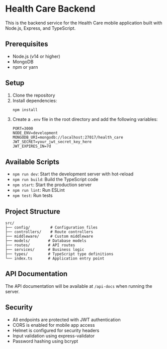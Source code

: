 # Health Care Backend

This is the backend service for the Health Care mobile application built with Node.js, Express, and TypeScript.

## Prerequisites

- Node.js (v14 or higher)
- MongoDB
- npm or yarn

## Setup

1. Clone the repository
2. Install dependencies:
   ```bash
   npm install
   ```
3. Create a `.env` file in the root directory and add the following variables:
   ```
   PORT=3000
   NODE_ENV=development
   MONGODB_URI=mongodb://localhost:27017/health_care
   JWT_SECRET=your_jwt_secret_key_here
   JWT_EXPIRES_IN=7d
   ```

## Available Scripts

- `npm run dev`: Start the development server with hot-reload
- `npm run build`: Build the TypeScript code
- `npm start`: Start the production server
- `npm run lint`: Run ESLint
- `npm test`: Run tests

## Project Structure

```
src/
├── config/         # Configuration files
├── controllers/    # Route controllers
├── middleware/     # Custom middleware
├── models/        # Database models
├── routes/        # API routes
├── services/      # Business logic
├── types/         # TypeScript type definitions
└── index.ts       # Application entry point
```

## API Documentation

The API documentation will be available at `/api-docs` when running the server.

## Security

- All endpoints are protected with JWT authentication
- CORS is enabled for mobile app access
- Helmet is configured for security headers
- Input validation using express-validator
- Password hashing using bcrypt 